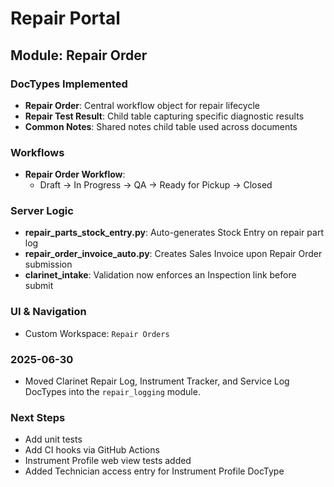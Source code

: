 # Repair Portal

## Module: Repair Order

### DocTypes Implemented
- **Repair Order**: Central workflow object for repair lifecycle
- **Repair Test Result**: Child table capturing specific diagnostic results
- **Common Notes**: Shared notes child table used across documents

### Workflows
- **Repair Order Workflow**: 
  - Draft → In Progress → QA → Ready for Pickup → Closed

### Server Logic
- **repair_parts_stock_entry.py**: Auto-generates Stock Entry on repair part log
- **repair_order_invoice_auto.py**: Creates Sales Invoice upon Repair Order submission
- **clarinet_intake**: Validation now enforces an Inspection link before submit

### UI & Navigation
- Custom Workspace: `Repair Orders`

### 2025-06-30
- Moved Clarinet Repair Log, Instrument Tracker, and Service Log DocTypes into the `repair_logging` module.

### Next Steps
- Add unit tests
- Add CI hooks via GitHub Actions
- Instrument Profile web view tests added
- Added Technician access entry for Instrument Profile DocType
